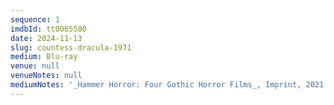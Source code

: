 ```yaml
---
sequence: 1
imdbId: tt0065580
date: 2024-11-13
slug: countess-dracula-1971
medium: Blu-ray
venue: null
venueNotes: null
mediumNotes: '_Hammer Horror: Four Gothic Horror Films_, Imprint, 2021'
---
```


